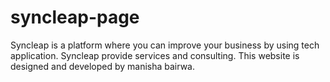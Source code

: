 ﻿# syncleap-page
Syncleap is a platform where you can improve your business by using tech application. Syncleap provide services and consulting. 
This website is designed and developed by manisha bairwa.
